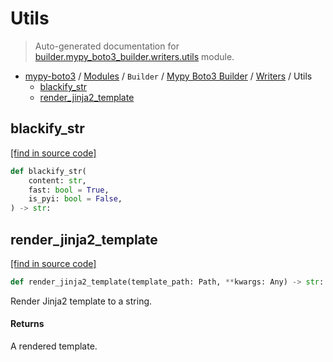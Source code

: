 # Utils

> Auto-generated documentation for [builder.mypy_boto3_builder.writers.utils](https://github.com/vemel/mypy_boto3/blob/master/builder/mypy_boto3_builder/writers/utils.py) module.

- [mypy-boto3](../../../README.md#mypy_boto3) / [Modules](../../../MODULES.md#mypy-boto3-modules) / `Builder` / [Mypy Boto3 Builder](../index.md#mypy-boto3-builder) / [Writers](index.md#writers) / Utils
    - [blackify_str](#blackify_str)
    - [render_jinja2_template](#render_jinja2_template)

## blackify_str

[[find in source code]](https://github.com/vemel/mypy_boto3/blob/master/builder/mypy_boto3_builder/writers/utils.py#L23)

```python
def blackify_str(
    content: str,
    fast: bool = True,
    is_pyi: bool = False,
) -> str:
```

## render_jinja2_template

[[find in source code]](https://github.com/vemel/mypy_boto3/blob/master/builder/mypy_boto3_builder/writers/utils.py#L32)

```python
def render_jinja2_template(template_path: Path, **kwargs: Any) -> str:
```

Render Jinja2 template to a string.

#### Returns

A rendered template.
